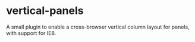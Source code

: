 vertical-panels
===============

A small plugin to enable a cross-browser vertical column layout for panels, with support for IE8.
